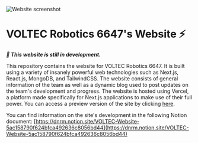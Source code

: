 ![Website screenshot](https://medina.dev/voltec.medina.dev.png)

# VOLTEC Robotics 6647's Website ⚡️

***🚨 This website is still in development.***

This repository contains the website for VOLTEC Robotics 6647. It is built using a variety of insanely powerful web technologies such as Next.js, React.js, MongoDB, and TailwindCSS. The website consists of general information of the team as well as a dynamic blog used to post updates on the team's development and progress. The website is hosted using Vercel, a platform made specifically for Next.js applications to make use of their full power. You can access a preview version of the site by clicking [here](https://voltec.medina.dev).

You can find information on the site's development in the following Notion document: [https://dnrm.notion.site/VOLTEC-Website-5ac158790f624bfca492636c8056bd44](https://dnrm.notion.site/VOLTEC-Website-5ac158790f624bfca492636c8056bd44)